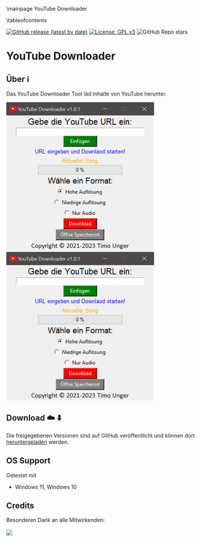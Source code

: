 \mainpage YouTube Downloader

\tableofcontents

[![GitHub release (latest by date)](https://img.shields.io/github/v/release/timounger/YouTubeDownloader)](https://github.com/timounger/YouTubeDownloader/releases/latest)
[![License: GPL v3](https://img.shields.io/badge/License-GPLv3-blue.svg)](https://github.com/timounger/YouTubeDownloader/blob/master/LICENSE.md)
![GitHub Repo stars](https://img.shields.io/github/stars/timounger/YouTubeDownloader)

# YouTube Downloader

## Über ℹ️

Das YouTube Downloader Tool läd Inhalte von YouTube herunter.

![](app.png)
![](Documentation/img/app.png)

## Download ☁️ ⬇️

Die freigegebenen Versionen sind auf GitHub veröffentlicht und können dort [heruntergeladen](https://github.com/timounger/YouTubeDownloader/releases/latest) werden.

## OS Support

Getestet mit

- Windows 11, Windows 10

## Credits

Besonderen Dank an alle Mitwirkenden:
<br><br>
<a href="https://github.com/timounger/YouTubeDownloader/graphs/contributors">
    <img src="https://contrib.rocks/image?repo=timounger/YouTubeDownloader" />
</a>
